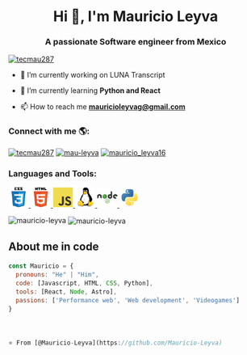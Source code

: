 

<h1 align="center">Hi 👋, I'm Mauricio Leyva</h1>
<h3 align="center">A passionate Software engineer from Mexico</h3>

<p align="left"> <a href="https://twitter.com/tecmau287" target="blank"><img src="https://img.shields.io/twitter/follow/tecmau287?logo=twitter&style=for-the-badge" alt="tecmau287" /></a> </p>

- 🔭 I’m currently working on LUNA Transcript

- 🌱 I’m currently learning **Python and React**

- 📫 How to reach me **mauricioleyvag@gmail.com**

<h3 align="left">Connect with me 🌎:</h3>
<p align="left">
<a href="https://twitter.com/tecmau287" target="blank"><img align="center" src="https://raw.githubusercontent.com/rahuldkjain/github-profile-readme-generator/master/src/images/icons/Social/twitter.svg" alt="tecmau287" height="30" width="40" /></a>
<a href="https://fb.com/mauricio.leyva.5076" target="blank"><img align="center" src="https://raw.githubusercontent.com/rahuldkjain/github-profile-readme-generator/master/src/images/icons/Social/facebook.svg" alt="mau-leyva" height="30" width="40" /></a>
<a href="https://instagram.com/mauricio_leyva16" target="blank"><img align="center" src="https://raw.githubusercontent.com/rahuldkjain/github-profile-readme-generator/master/src/images/icons/Social/instagram.svg" alt="mauricio_leyva16" height="30" width="40" /></a>
</p>

<h3 align="left">Languages and Tools:</h3>
<p align="left"> <a href="https://www.w3schools.com/css/" target="_blank" rel="noreferrer"> <img src="https://raw.githubusercontent.com/devicons/devicon/master/icons/css3/css3-original-wordmark.svg" alt="css3" width="40" height="40"/> </a> <a href="https://www.w3.org/html/" target="_blank" rel="noreferrer"> <img src="https://raw.githubusercontent.com/devicons/devicon/master/icons/html5/html5-original-wordmark.svg" alt="html5" width="40" height="40"/> </a> <a href="https://developer.mozilla.org/en-US/docs/Web/JavaScript" target="_blank" rel="noreferrer"> <img src="https://raw.githubusercontent.com/devicons/devicon/master/icons/javascript/javascript-original.svg" alt="javascript" width="40" height="40"/> </a> <a href="https://www.linux.org/" target="_blank" rel="noreferrer"> <img src="https://raw.githubusercontent.com/devicons/devicon/master/icons/linux/linux-original.svg" alt="linux" width="40" height="40"/> </a> <a href="https://nodejs.org" target="_blank" rel="noreferrer"> <img src="https://raw.githubusercontent.com/devicons/devicon/master/icons/nodejs/nodejs-original-wordmark.svg" alt="nodejs" width="40" height="40"/> </a> <a href="https://www.python.org" target="_blank" rel="noreferrer"> <img src="https://raw.githubusercontent.com/devicons/devicon/master/icons/python/python-original.svg" alt="python" width="40" height="40"/> </a> </p>

<p><img align="left" src="https://github-readme-stats.vercel.app/api/top-langs?username=mauricio-leyva&show_icons=true&locale=en&layout=compact" alt="mauricio-leyva" /></p>

<p>&nbsp;<img align="center" src="https://github-readme-stats.vercel.app/api?username=mauricio-leyva&show_icons=true&locale=en" alt="mauricio-leyva" /></p>

## About me in code

```javascript
const Mauricio = {
  pronouns: "He" | "Him",
  code: [Javascript, HTML, CSS, Python],
  tools: [React, Node, Astro],
  passions: ['Performance web', 'Web development', 'Videogames']
}



⭐️ From [@Mauricio-Leyva](https://github.com/Mauricio-Leyva)
